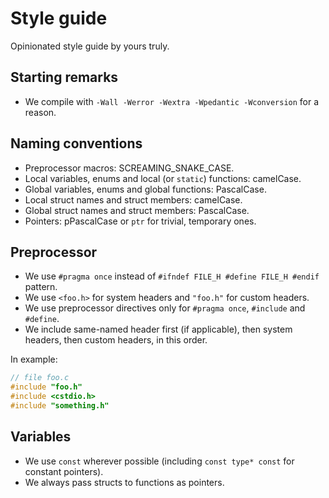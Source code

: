 # Style guide

Opinionated style guide by yours truly.

## Starting remarks
* We compile with `-Wall -Werror -Wextra -Wpedantic -Wconversion` for a reason.

## Naming conventions
* Preprocessor macros: SCREAMING_SNAKE_CASE.
* Local variables, enums and local (or `static`) functions: camelCase.
* Global variables, enums and global functions: PascalCase.
* Local struct names and struct members: camelCase.
* Global struct names and struct members: PascalCase.
* Pointers: pPascalCase or `ptr` for trivial, temporary ones.

## Preprocessor
* We use `#pragma once` instead of `#ifndef FILE_H #define FILE_H #endif` pattern.
* We use `<foo.h>` for system headers and `"foo.h"` for custom headers.
* We use preprocessor directives only for `#pragma once`, `#include` and `#define`.
* We include same-named header first (if applicable), then system headers, then custom headers, in this order.

In example:
```c
// file foo.c
#include "foo.h"
#include <cstdio.h>
#include "something.h"
```

## Variables
* We use `const` wherever possible (including `const type* const` for constant pointers).
* We always pass structs to functions as pointers.
